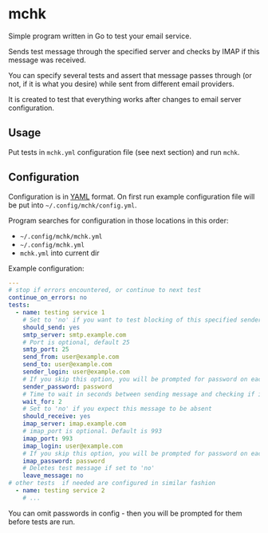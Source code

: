 # mchk
Simple program written in Go to test your email service.

Sends test message through the specified server and checks by IMAP if this message was received.

You can specify several tests and assert that message passes through (or not, if it is what you desire) while sent from different email providers.

It is created to test that everything works after changes to email server configuration.

## Usage

Put tests in `mchk.yml` configuration file (see next section) and run `mchk`.

## Configuration

Configuration is in [YAML](https://yaml.org/) format. On first run example configuration file will be put into `~/.config/mchk/config.yml`.

Program searches for configuration in those locations in this order:
 - `~/.config/mchk/mchk.yml`
 - `~/.config/mchk.yml`
 - `mchk.yml` into current dir

Example configuration:

```yaml
---
# stop if errors encountered, or continue to next test
continue_on_errors: no
tests:
  - name: testing service 1
    # Set to 'no' if you want to test blocking of this specified sender
    should_send: yes
    smtp_server: smtp.example.com
    # Port is optional, default 25
    smtp_port: 25
    send_from: user@example.com
    send_to: user@example.com
    sender_login: user@example.com
    # If you skip this option, you will be prompted for password on each test run
    sender_password: password
    # Time to wait in seconds between sending message and checking if it is received
    wait_for: 2
    # Set to 'no' if you expect this message to be absent
    should_receive: yes
    imap_server: imap.example.com
    # imap_port is optional. Default is 993
    imap_port: 993
    imap_login: user@example.com
    # If you skip this option, you will be prompted for password on each test run
    imap_password: password
    # Deletes test message if set to 'no'
    leave_message: no
# other tests  if needed are configured in similar fashion
  - name: testing service 2
    # ...
```

You can omit passwords in config - then you will be prompted for them before tests are run.
